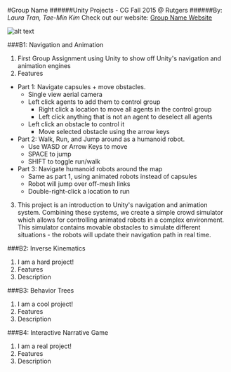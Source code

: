 #Group Name
######Unity Projects - CG Fall 2015 @ Rutgers
######By: *Laura Tran, Tae-Min Kim*
Check out our website: [Group Name Website](http://lauratran.site90.net/)

![alt text](teamLogo.png)

###B1: Navigation and Animation
1. First Group Assignment using Unity to show off Unity's navigation and animation engines
2. Features
  * Part 1: Navigate capsules + move obstacles.
    + Single view aerial camera
    + Left click agents to add them to control group
      * Right click a location to move all agents in the control group
      * Left click anything that is not an agent to deselect all agents
    + Left click an obstacle to control it
      * Move selected obstacle using the arrow keys
  * Part 2: Walk, Run, and Jump around as a humanoid robot.
    + Use WASD or Arrow Keys to move
    + SPACE to jump
    + SHIFT to toggle run/walk
  * Part 3: Navigate humanoid robots around the map
    + Same as part 1, using animated robots instead of capsules
    + Robot will jump over off-mesh links
    + Double-right-click a location to run
3. This project is an introduction to Unity's navigation and animation system. Combining these systems, we create a simple crowd simulator which allows for controlling animated robots in a complex environment. This simulator contains movable obstacles to simulate different situations - the robots will update their navigation path in real time.

###B2: Inverse Kinematics
1. I am a hard project!
2. Features
3. Description

###B3: Behavior Trees
1. I am a cool project!
2. Features
3. Description

###B4: Interactive Narrative Game
1. I am a real project!
2. Features
3. Description
